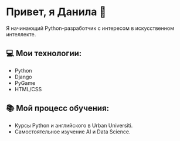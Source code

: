 # Привет, я Данила 👋

Я начинающий Python-разработчик с интересом в искусственном интеллекте.

## 💻 Мои технологии:
- Python
- Django
- PyGame
- HTML/CSS

## 📚 Мой процесс обучения:
- Курсы Python и английского в Urban Universiti.
- Самостоятельное изучение AI и Data Science.
<!--
## 🚀 Мои достижения:
![Anurag's GitHub stats](https://github-readme-stats.vercel.app/api?username=danilavak&show_icons=true&count_private=true)

## 📬 Связаться со мной:
- Email: pahex310@gmail.com
- Telegram: [https://t.me/Pikachuuyyuy](https://t.me/your_username)

<!-- ## 🌐 Мои проекты:
- [Проект 1](https://github.com/username/project1)
- [Проект 2](https://github.com/username/project2) -->
